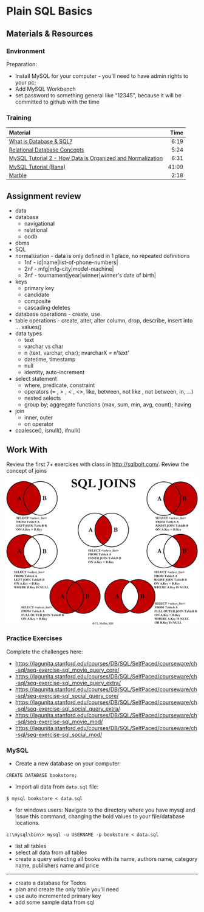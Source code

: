 # Plain SQL Basics

## Materials & Resources
### Environment
Preparation:
- Install MySQL for your computer - you'll need to have admin rights to your pc;
- Add MySQL Workbench
- set password  to something general like "12345", because it will be committed to github with the time

### Training
| Material | Time |
|:-------- |-----:|
|[What is Database & SQL?](https://www.youtube.com/watch?v=FR4QIeZaPeM)|6:19|
|[Relational Database Concepts](https://www.youtube.com/watch?v=NvrpuBAMddw)|5:24|
|[MySQL Tutorial 2 - How Data is Organized and Normalization](https://www.youtube.com/watch?v=IIdfqFxercg)|6:31|
|[MySQL Tutorial (Bana)](https://www.youtube.com/watch?v=yPu6qV5byu4)|41:09|
|[Marble](https://www.youtube.com/watch?v=h7mhFTAJvxA)|2:18|

## Assignment review
- data
- database
    - navigational
    - relational
    - oodb
- dbms
- SQL
- normalization - data is only defined in 1 place, no repeated definitions
    - 1nf - id|name|list-of-phone-numbers|
    - 2nf - mfg|mfg-city|model-machine|
    - 3nf - tournament|year|winner|winner's date of birth|
- keys
  - primary key
  - candidate
  - composite
  - cascading deletes
- database operations - create, use
- table operations - create, alter, alter column, drop, describe, insert into ... values()
- data types
  - text
  - varchar vs char
  - n (text, varchar, char); nvarcharX = n'text'
  - datetime, timestamp
  - null
  - identity, auto-increment
- select statement
    - where, predicate, constraint
    - operators (= , > , < , <>, like, between, not like , not between, in, ...)
    - nested selects
    - group by; aggregate functions (max, sum, min, avg, count); having
- join
    - inner, outer
    - on operator
- coalesce(), isnull(), ifnull()    

## Work With
Review the first 7+ exercises with class in http://sqlbolt.com/.
Review the concept of joins
<img src="Moffat-SQL-Joins-Representation.png">

### Practice Exercises
Complete the challenges here:
- https://lagunita.stanford.edu/courses/DB/SQL/SelfPaced/courseware/ch-sql/seq-exercise-sql_movie_query_core/
- https://lagunita.stanford.edu/courses/DB/SQL/SelfPaced/courseware/ch-sql/seq-exercise-sql_movie_query_extra/
- https://lagunita.stanford.edu/courses/DB/SQL/SelfPaced/courseware/ch-sql/seq-exercise-sql_social_query_core/
- https://lagunita.stanford.edu/courses/DB/SQL/SelfPaced/courseware/ch-sql/seq-exercise-sql_social_query_extra/
- https://lagunita.stanford.edu/courses/DB/SQL/SelfPaced/courseware/ch-sql/seq-exercise-sql_movie_mod/
- https://lagunita.stanford.edu/courses/DB/SQL/SelfPaced/courseware/ch-sql/seq-exercise-sql_social_mod/

### MySQL
- Create a new database on your computer:
```mysql
CREATE DATABASE bookstore;
```
- Import all data from `data.sql` file:
```
$ mysql bookstore < data.sql
```
- for windows users: Navigate to the directory where you have mysql and issue this command, changing the bold values to your file/database locations.
```
c:\mysql\bin\> mysql -u USERNAME -p bookstore < data.sql
```
- list all tables
- select all data from all tables
- create a query selecting all books with its name, authors name, category name, publishers name and price

---
- create a database for Todos
- plan and create the only table you'll need
- use auto incremented primary key
- add some sample data from sql
